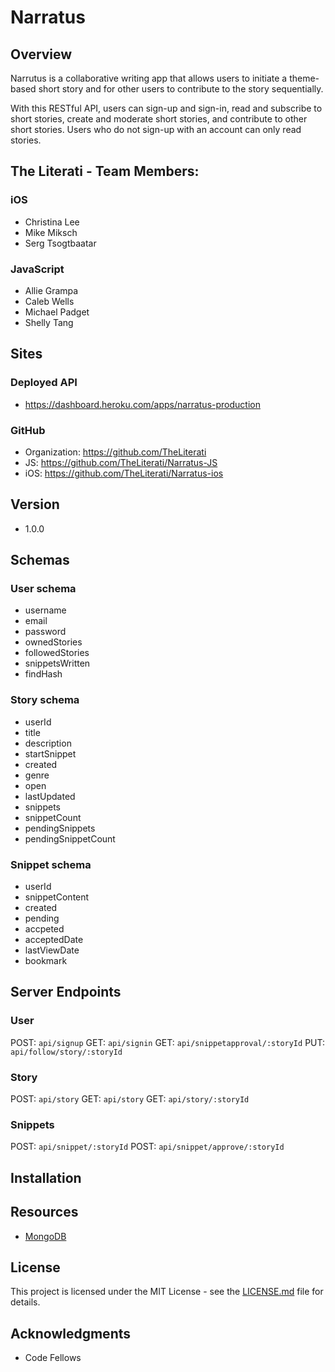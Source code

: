 # Narratus

## Overview
Narrutus is a collaborative writing app that allows users to initiate a theme-based short story and for other users to contribute to the story sequentially.

With this RESTful API, users can sign-up and sign-in, read and subscribe to short stories, create and moderate short stories, and contribute to other short stories. Users who do not sign-up with an account can only read stories.

## The Literati - Team Members:
### iOS
* Christina Lee
* Mike Miksch
* Serg Tsogtbaatar

### JavaScript
* Allie Grampa
* Caleb Wells
* Michael Padget
* Shelly Tang

## Sites
### Deployed API  
* https://dashboard.heroku.com/apps/narratus-production
### GitHub
* Organization: https://github.com/TheLiterati
* JS: https://github.com/TheLiterati/Narratus-JS
* iOS: https://github.com/TheLiterati/Narratus-ios
## Version
* 1.0.0

## Schemas
### User schema
  * username
  * email
  * password
  * ownedStories
  * followedStories
  * snippetsWritten
  * findHash

### Story schema
  * userId
  * title
  * description
  * startSnippet
  * created
  * genre
  * open
  * lastUpdated
  * snippets
  * snippetCount
  * pendingSnippets
  * pendingSnippetCount

### Snippet schema
  * userId
  * snippetContent
  * created
  * pending
  * accpeted
  * acceptedDate
  * lastViewDate
  * bookmark

## Server Endpoints
### User
POST: `api/signup`
GET: `api/signin`
GET: `api/snippetapproval/:storyId`
PUT: `api/follow/story/:storyId`

### Story
POST: `api/story`
GET: `api/story`
GET: `api/story/:storyId`

### Snippets
POST: `api/snippet/:storyId`
POST: `api/snippet/approve/:storyId`

## Installation
## Resources
* [MongoDB](https://docs.mongodb.com)

## License
This project is licensed under the MIT License - see the [LICENSE.md](https://github.com/TheLiterati/Narratus-JS/blob/master/LICENSE) file for details.

## Acknowledgments
* Code Fellows
